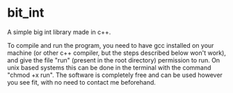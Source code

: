 # bit_int
A simple big int library made in c++.

To compile and run the program, you need to have gcc installed on your machine (or other c++ compiler, but the steps described below won't work), and give the file "run" (present in the root directory) permission to run. On unix based systems this can be done in the terminal with the command "chmod +x run".
The software is completely free and can be used however you see fit, with no need to contact me beforehand.
